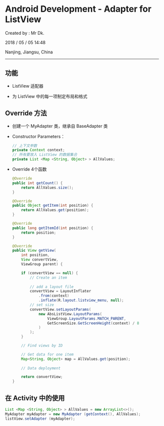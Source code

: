 # Android Development - Adapter for ListView

Created by : Mr Dk.

2018 / 05 / 05 14:48

Nanjing, Jiangsu, China

---

## 功能

* ListView 适配器


* 为 ListView 中的每一项制定布局和格式

## Override 方法

* 创建一个 MyAdapter 类，继承自 BaseAdapter 类

* Constructor Parameters：

  ```java
  // 上下文参数
  private Context context;
  // 所有要放入 ListView 的数据集合
  private List <Map <String, Object> > AllValues;
  ```

  

* Override 4个函数

  ```Java
  @Override
  public int getCount() {
      return AllValues.size();
  }
  
  @Override
  public Object getItem(int position) {
      return AllValues.get(position);
  }
  
  @Override
  public long getItemId(int position) {
      return position;
  }
  
  @Override
  public View getView(
      int position, 
      View convertView, 
      ViewGroup parent) {
  
      if (convertView == null) {
          // Create an item
          
          // add a layout file
          convertView = LayoutInflater
              .from(context)
              .inflate(R.layout.listview_menu, null);
          // set size
          convertView.setLayoutParams(
              new AbsListView.LayoutParams(
                  ViewGroup.LayoutParams.MATCH_PARENT,
                  GetScreenSize.GetScreenHeight(context) / 8
              )
          );
      }
  
      // Find views by ID
  
      // Get data for one item
      Map<String, Object> map = AllValues.get(position);
      
      // Data deployment
  
      return convertView;
  }
  ```

## 在 Activity 中的使用

```Java
List <Map <String, Object> > AllValues = new ArrayList<>();
MyAdapter myAdapter = new MyAdapter (getContext(), AllValues);
listView.setAdapter (myAdapter);
```


